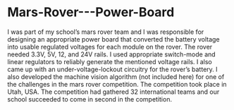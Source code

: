 # Mars-Rover---Power-Board

I was part of my school’s mars rover team and I was responsible for designing an appropriate power board that converted the battery voltage into usable regulated voltages for each module on the rover. The rover needed 3.3V, 5V, 12, and 24V rails. I used appropriate switch-mode and linear regulators to reliably generate the mentioned voltage rails. I also came up with an under-voltage-lockout circuitry for the rover’s battery. I also developed the machine vision algorithm (not included here) for one of the challenges in the mars rover competition. The competition took place in Utah, USA. The competition had gathered 32 international teams and our school succeeded to come in second in the competition. 
